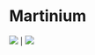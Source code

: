 # Martinium

<img src="https://img.shields.io/github/downloads/limo-development/martinium/total?style=for-the-badge&color=orange"> | <img src="https://img.shields.io/github/repo-size/limo-development/martinium?style=for-the-badge&color=orange">